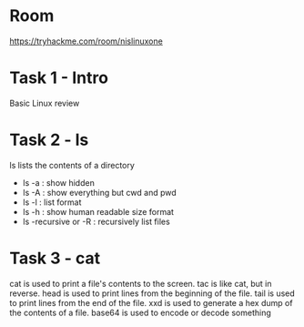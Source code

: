 # Room
https://tryhackme.com/room/nislinuxone

# Task 1 - Intro
Basic Linux review

# Task 2 - ls
ls lists the contents of a directory

* ls -a : show hidden
* ls -A : show everything but cwd and pwd
* ls -l : list format
* ls -h : show human readable size format
* ls -recursive or -R : recursively list files

# Task 3 - cat
cat is used to print a file's contents to the screen.  tac is like cat, but in reverse.  head is used to print lines from the beginning of the file.  tail is used to print lines from the end of the file.  xxd is used to generate a hex dump of the contents of a file.  base64 is used to encode or decode something

